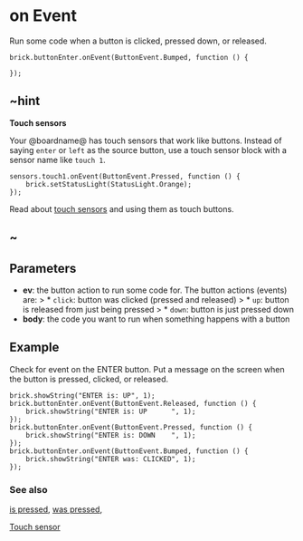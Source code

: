 # on Event

Run some code when a button is clicked, pressed down, or released.

```sig
brick.buttonEnter.onEvent(ButtonEvent.Bumped, function () {

});
```

## ~hint

**Touch sensors**

Your @boardname@ has touch sensors that work like buttons. Instead of saying `enter` or `left` as the source button, use a touch sensor block with a sensor name like `touch 1`.

```block
sensors.touch1.onEvent(ButtonEvent.Pressed, function () {
    brick.setStatusLight(StatusLight.Orange);
});
```

Read about [touch sensors](/reference/sensors/touch-sensor) and using them as touch buttons.

## ~

## Parameters

* **ev**: the button action to run some code for. The button actions (events) are: > * `click`: button was clicked (pressed and released) > * `up`: button is released from just being pressed > * `down`: button is just pressed down
* **body**: the code you want to run when something happens with a button

## Example

Check for event on the ENTER button. Put a message on the screen when the button is pressed, clicked, or released.

```blocks
brick.showString("ENTER is: UP", 1);
brick.buttonEnter.onEvent(ButtonEvent.Released, function () {
    brick.showString("ENTER is: UP      ", 1);
});
brick.buttonEnter.onEvent(ButtonEvent.Pressed, function () {
    brick.showString("ENTER is: DOWN    ", 1);
});
brick.buttonEnter.onEvent(ButtonEvent.Bumped, function () {
    brick.showString("ENTER was: CLICKED", 1);
});
```

### See also

[is pressed](/reference/brick/button/is-pressed), [was pressed](/reference/brick/button/was-pressed),

[Touch sensor](/reference/sensors/touch-sensor)